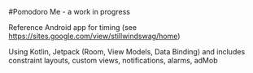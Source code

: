 #Pomodoro Me - a work in progress

Reference Android app for timing (see https://sites.google.com/view/stillwindswag/home)

Using Kotlin, Jetpack (Room, View Models, Data Binding) and includes constraint layouts, custom views, notifications, alarms, adMob
